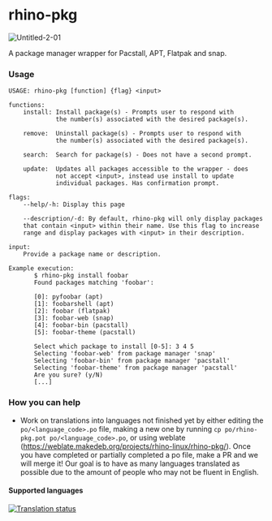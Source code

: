 # rhino-pkg
![Untitled-2-01](https://user-images.githubusercontent.com/104327997/220489850-17bbdafb-605d-48ed-9866-cce3821974d4.svg)

A package manager wrapper for Pacstall, APT, Flatpak and snap.

### Usage
```
USAGE: rhino-pkg [function] {flag} <input>                                                  

functions:
    install: Install package(s) - Prompts user to respond with 
             the number(s) associated with the desired package(s).
             
    remove:  Uninstall package(s) - Prompts user to respond with
             the number(s) associated with the desired package(s).
             
    search:  Search for package(s) - Does not have a second prompt.
    
    update:  Updates all packages accessible to the wrapper - does
             not accept <input>, instead use install to update 
             individual packages. Has confirmation prompt.

flags: 
    --help/-h: Display this page
    
    --description/-d: By default, rhino-pkg will only display packages 
    that contain <input> within their name. Use this flag to increase 
    range and display packages with <input> in their description.
    
input: 
    Provide a package name or description.

Example execution:
       $ rhino-pkg install foobar
       Found packages matching 'foobar':

       [0]: pyfoobar (apt)
       [1]: foobarshell (apt)
       [2]: foobar (flatpak)
       [3]: foobar-web (snap)
       [4]: foobar-bin (pacstall)
       [5]: foobar-theme (pacstall)

       Select which package to install [0-5]: 3 4 5
       Selecting 'foobar-web' from package manager 'snap'
       Selecting 'foobar-bin' from package manager 'pacstall'
       Selecting 'foobar-theme' from package manager 'pacstall'
       Are you sure? (y/N)
       [...]
```

### How you can help
* Work on translations into languages not finished yet by either editing the `po/<language_code>.po` file, making a new one by running `cp po/rhino-pkg.pot po/<language_code>.po`, or using weblate (https://weblate.makedeb.org/projects/rhino-linux/rhino-pkg/). Once you have completed or partially completed a po file, make a PR and we will merge it! Our goal is to have as many languages translated as possible due to the amount of people who may not be fluent in English.

#### Supported languages

<a href="https://weblate.makedeb.org/engage/rhino-linux/">
<img src="https://weblate.makedeb.org/widgets/rhino-linux/-/rhino-pkg/multi-blue.svg" alt="Translation status" />
</a>
